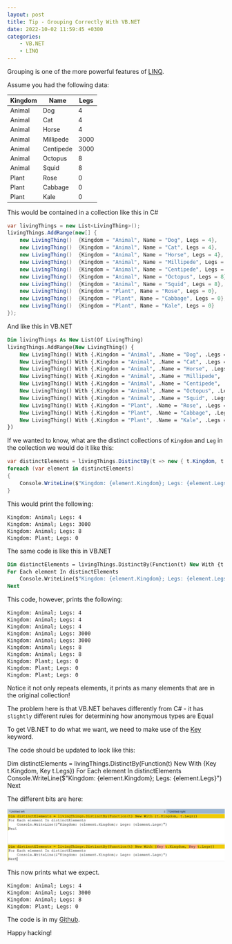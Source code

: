 ```yaml
---
layout: post
title: Tip - Grouping Correctly With VB.NET
date: 2022-10-02 11:59:45 +0300
categories:
    - VB.NET
    - LINQ
---
```

Grouping is one of the more powerful features of [LINQ](https://learn.microsoft.com/en-us/dotnet/csharp/programming-guide/concepts/linq/).

Assume you had the following data:

| Kingdom        | Name           | Legs |
|----------------|----------------|------|
| Animal | Dog | 4 |
| Animal | Cat | 4 |
| Animal | Horse | 4 |
| Animal | Millipede | 3000 |
| Animal | Centipede | 3000 |
| Animal | Octopus | 8 |
| Animal | Squid | 8 |
| Plant | Rose | 0 |
| Plant | Cabbage | 0 |
| Plant | Kale | 0 |

This would be contained in a collection like this in C#

```csharp
var livingThings = new List<LivingThing>();
livingThings.AddRange(new[] {
    new LivingThing()  {Kingdom = "Animal", Name = "Dog", Legs = 4},
    new LivingThing()  {Kingdom = "Animal", Name = "Cat", Legs = 4},
    new LivingThing()  {Kingdom = "Animal", Name = "Horse", Legs = 4},
    new LivingThing()  {Kingdom = "Animal", Name = "Millipede", Legs = 3_000},
    new LivingThing()  {Kingdom = "Animal", Name = "Centipede", Legs = 3_000},
    new LivingThing()  {Kingdom = "Animal", Name = "Octopus", Legs = 8},
    new LivingThing()  {Kingdom = "Animal", Name = "Squid", Legs = 8},
    new LivingThing()  {Kingdom = "Plant", Name = "Rose", Legs = 0},
    new LivingThing()  {Kingdom = "Plant", Name = "Cabbage", Legs = 0},
    new LivingThing()  {Kingdom = "Plant", Name = "Kale", Legs = 0}
});
```

And like this in VB.NET

```vb
Dim livingThings As New List(Of LivingThing)
livingThings.AddRange(New LivingThing() {
    New LivingThing() With {.Kingdon = "Animal", .Name = "Dog", .Legs = 4},
    New LivingThing() With {.Kingdon = "Animal", .Name = "Cat", .Legs = 4},
    New LivingThing() With {.Kingdon = "Animal", .Name = "Horse", .Legs = 4},
    New LivingThing() With {.Kingdon = "Animal", .Name = "Millipede", .Legs = 3_000},
    New LivingThing() With {.Kingdon = "Animal", .Name = "Centipede", .Legs = 3_000},
    New LivingThing() With {.Kingdon = "Animal", .Name = "Octopus", .Legs = 8},
    New LivingThing() With {.Kingdon = "Animal", .Name = "Squid", .Legs = 8},
    New LivingThing() With {.Kingdon = "Plant", .Name = "Rose", .Legs = 0},
    New LivingThing() With {.Kingdon = "Plant", .Name = "Cabbage", .Legs = 0},
    New LivingThing() With {.Kingdon = "Plant", .Name = "Kale", .Legs = 0}
})
```

If we wanted to know, what are the distinct collections of `Kingdom` and `Leg` in the collection we would do it like this:

```csharp
var distinctElements = livingThings.DistinctBy(t => new { t.Kingdom, t.Legs });
foreach (var element in distinctElements)
{
    Console.WriteLine($"Kingdom: {element.Kingdom}; Legs: {element.Legs}");
}
```

This would print the following:

```plaintext
Kingdom: Animal; Legs: 4
Kingdom: Animal; Legs: 3000
Kingdom: Animal; Legs: 8
Kingdom: Plant; Legs: 0
```

The same code is like this in VB.NET

```vb
Dim distinctElements = livingThings.DistinctBy(Function(t) New With {t.Kingdom, t.Legs})
For Each element In distinctElements
    Console.WriteLine($"Kingdom: {element.Kingdom}; Legs: {element.Legs}")
Next
```

This code, however, prints the following:

```plaintext
Kingdom: Animal; Legs: 4
Kingdom: Animal; Legs: 4
Kingdom: Animal; Legs: 4
Kingdom: Animal; Legs: 3000
Kingdom: Animal; Legs: 3000
Kingdom: Animal; Legs: 8
Kingdom: Animal; Legs: 8
Kingdom: Plant; Legs: 0
Kingdom: Plant; Legs: 0
Kingdom: Plant; Legs: 0
```

Notice it not only repeats elements, it prints as many elements that are in the original collection!

The problem here is that VB.NET behaves differently from C# - it has `slightly` different rules for determining how anonymous types are Equal

To get VB.NET to do what we want, we need to make use of the [Key](https://learn.microsoft.com/en-us/dotnet/visual-basic/language-reference/modifiers/key?redirectedfrom=MSDN) keyword.

The code should be updated to look like this:


Dim distinctElements = livingThings.DistinctBy(Function(t) New With {Key t.Kingdom, Key t.Legs})
For Each element In distinctElements
    Console.WriteLine($"Kingdom: {element.Kingdom}; Legs: {element.Legs}")
Next


The different bits are here:

![](../images/2022/10/KeyDiff.png)

This now prints what we expect.

```plaintext
Kingdom: Animal; Legs: 4
Kingdom: Animal; Legs: 3000
Kingdom: Animal; Legs: 8
Kingdom: Plant; Legs: 0
```

The code is in my [Github](https://github.com/conradakunga/BlogCode/tree/master/2022-10-02%20-%20Grouping%20In%20VB.NET).

Happy hacking!